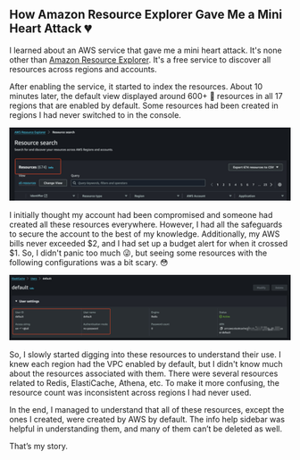 ## How Amazon Resource Explorer Gave Me a Mini Heart Attack 💔

I learned about an AWS service that gave me a mini heart attack. 
It's none other than [Amazon Resource Explorer](https://docs.aws.amazon.com/resource-explorer/latest/userguide/welcome.html). 
It's a free service to discover all resources across regions and accounts.

After enabling the service, it started to index the resources. About 10 minutes later, 
the default view displayed around 600+ 🤯 resources in all 17 regions that are enabled by default. 
Some resources had been created in regions I had never switched to in the console.

![Resource Count](./resource-count.jpeg)

I initially thought my account had been compromised and someone had created all these resources everywhere. 
However, I had all the safeguards to secure the account to the best of my knowledge. 
Additionally, my AWS bills never exceeded $2, and I had set up a budget alert for when it crossed $1. 
So, I didn't panic too much 😜, but seeing some resources with the following configurations was a bit scary. 😳

![Default Configuration](./default-configuration.jpeg)

So, I slowly started digging into these resources to understand their use. I knew each region had the VPC enabled by default, 
but I didn't know much about the resources associated with them. There were several resources related to Redis, ElastiCache, Athena, etc. 
To make it more confusing, the resource count was inconsistent across regions I had never used.

In the end, I managed to understand that all of these resources, except the ones I created, were created by AWS by default. 
The info help sidebar was helpful in understanding them, and many of them can’t be deleted as well.

That’s my story.
